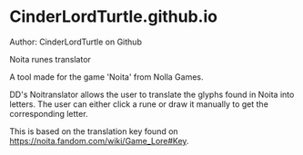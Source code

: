 # CinderLordTurtle.github.io

Author: CinderLordTurtle on Github

Noita runes translator

A tool made for the game 'Noita' from Nolla Games.

DD's Noitranslator allows the user to translate the glyphs found in Noita into letters. The user can either click a rune or draw it manually to get the corresponding letter.

This is based on the translation key found on https://noita.fandom.com/wiki/Game_Lore#Key.